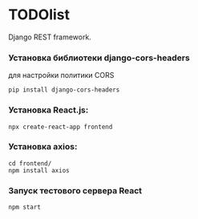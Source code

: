 # TODOlist
Django REST framework.

### Установка библиотеки django-cors-headers
для настройки политики CORS
```commandline
pip install django-cors-headers
```

### Установка React.js:
```commandline
npx create-react-app frontend
```
### Установка axios:
```commandline
cd frontend/
npm install axios
```

### Запуск тестового сервера React
```commandline
npm start
```
